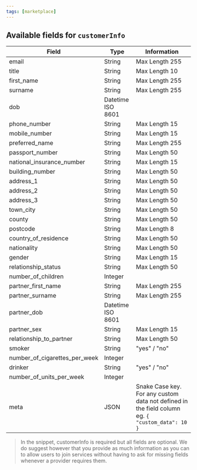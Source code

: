 ```yaml
---
tags: [marketplace]
---
```


## Available fields for `customerInfo`

| Field                         | Type              | Information                                                                                     |
| ----------------------------- | ----------------- | ----------------------------------------------------------------------------------------------- |
| email                         | String            | Max Length 255                                                                                  |
| title                         | String            | Max Length 10                                                                                   |
| first_name                    | String            | Max Length 255                                                                                  |
| surname                       | String            | Max Length 255                                                                                  |
| dob                           | Datetime ISO 8601 |
| phone_number                  | String            | Max Length 15                                                                                   |
| mobile_number                 | String            | Max Length 15                                                                                   |
| preferred_name                | String            | Max Length 255                                                                                  |
| passport_number               | String            | Max Length 50                                                                                   |
| national_insurance_number     | String            | Max Length 15                                                                                   |
| building_number               | String            | Max Length 50                                                                                   |
| address_1                     | String            | Max Length 50                                                                                   |
| address_2                     | String            | Max Length 50                                                                                   |
| address_3                     | String            | Max Length 50                                                                                   |
| town_city                     | String            | Max Length 50                                                                                   |
| county                        | String            | Max Length 50                                                                                   |
| postcode                      | String            | Max Length 8                                                                                    |
| country_of_residence          | String            | Max Length 50                                                                                   |
| nationality                   | String            | Max Length 50                                                                                   |
| gender                        | String            | Max Length 15                                                                                   |
| relationship_status           | String            | Max Length 50                                                                                   |
| number_of_children            | Integer           |
| partner_first_name            | String            | Max Length 255                                                                                  |
| partner_surname               | String            | Max Length 255                                                                                  |
| partner_dob                   | Datetime ISO 8601 |
| partner_sex                   | String            | Max Length 15                                                                                   |
| relationship_to_partner       | String            | Max Length 50                                                                                   |
| smoker                        | String            | "yes" / "no"                                                                                    |
| number_of_cigarettes_per_week | Integer           |
| drinker                       | String            | "yes" / "no"                                                                                    |
| number_of_units_per_week      | Integer           |
| meta                          | JSON              | Snake Case key. For any custom data not defined in the field column eg. `{ "custom_data": 10 }` |

> In the snippet, customerInfo is required but all fields are optional. We do suggest however that you provide as much information as you can to allow users to join services without having to ask for missing fields whenever a provider requires them.
